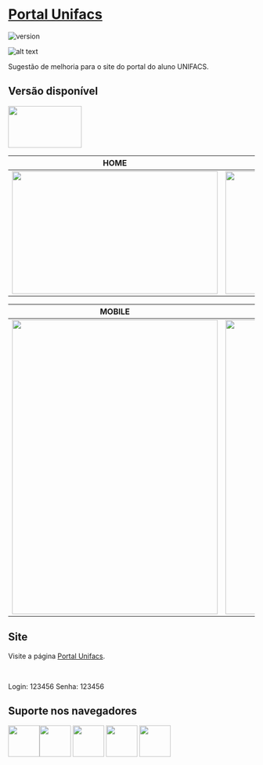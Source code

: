 # [Portal Unifacs](https://www.felipesales.com.br/unifacs)

![version](https://img.shields.io/badge/version-1.0.0-blue.svg)

![alt text](https://uploaddeimagens.com.br/images/001/970/389/original/Captura_de_Tela_2019-03-18_às_22.33.31.png "tela")

Sugestão de melhoria para o site do portal do aluno UNIFACS.

## Versão disponível

[<img src="https://upload.wikimedia.org/wikipedia/commons/thumb/2/27/PHP-logo.svg/1200px-PHP-logo.svg.png" width="150" height="85" />](http://www.php.net/)

| HOME | AVISOS |
| --- | --- |
| <img src="https://uploaddeimagens.com.br/images/001/970/391/original/Captura_de_Tela_2019-03-18_às_22.34.13.png" width="420" height="250" /> | <img src="https://uploaddeimagens.com.br/images/001/970/392/original/Captura_de_Tela_2019-03-18_às_22.34.37.png" width="420" height="250" />

| MOBILE | MENU |
| --- | --- |
| <img src="https://uploaddeimagens.com.br/images/001/970/394/original/Captura_de_Tela_2019-03-18_às_22.35.20.png" width="420" height="600" /> | <img src="https://uploaddeimagens.com.br/images/001/970/396/original/Captura_de_Tela_2019-03-18_às_22.35.37.png" width="420" height="600" />

## Site
Visite a página [Portal Unifacs](https://www.felipesales.com.br/unifacs).

&nbsp;

Login: 123456
Senha: 123456

## Suporte nos navegadores

<img src="https://s3.amazonaws.com/creativetim_bucket/github/browser/chrome.png" width="64" height="64"><img src="https://s3.amazonaws.com/creativetim_bucket/github/browser/firefox.png" width="64" height="64"> <img src="https://s3.amazonaws.com/creativetim_bucket/github/browser/edge.png" width="64" height="64"> <img src="https://s3.amazonaws.com/creativetim_bucket/github/browser/safari.png" width="64" height="64"> <img src="https://s3.amazonaws.com/creativetim_bucket/github/browser/opera.png" width="64" height="64">
